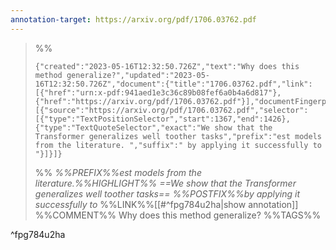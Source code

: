 ```yaml
---
annotation-target: https://arxiv.org/pdf/1706.03762.pdf
---
```



>%%
>```annotation-json
>{"created":"2023-05-16T12:32:50.726Z","text":"Why does this method generalize?","updated":"2023-05-16T12:32:50.726Z","document":{"title":"1706.03762.pdf","link":[{"href":"urn:x-pdf:941aed1e3c36c89b08fef6a0b4a6d817"},{"href":"https://arxiv.org/pdf/1706.03762.pdf"}],"documentFingerprint":"941aed1e3c36c89b08fef6a0b4a6d817"},"uri":"https://arxiv.org/pdf/1706.03762.pdf","target":[{"source":"https://arxiv.org/pdf/1706.03762.pdf","selector":[{"type":"TextPositionSelector","start":1367,"end":1426},{"type":"TextQuoteSelector","exact":"We show that the Transformer generalizes well toother tasks","prefix":"est models from the literature. ","suffix":" by applying it successfully to "}]}]}
>```
>%%
>*%%PREFIX%%est models from the literature.%%HIGHLIGHT%% ==We show that the Transformer generalizes well toother tasks== %%POSTFIX%%by applying it successfully to*
>%%LINK%%[[#^fpg784u2ha|show annotation]]
>%%COMMENT%%
>Why does this method generalize?
>%%TAGS%%
>
^fpg784u2ha
